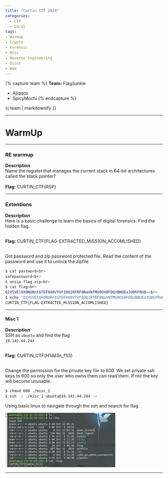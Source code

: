 ```yaml
---
title: "Curtin CTF 2024"
categories:
  - CTf
  - Local
tags:
- Warmup
- Crypto
- Forensic
- Misc
- Reverse Engineering
- Osint
- Web
---
```


{% capture team %}
**Team:** Flag/junkie
* Ajiqqos
* SpicyMochi
{% endcapture %}

<div class="notice">{{ team | markdownify }}</div>

---

# WarmUp

---

### RE warmup
**Description**<br>
Name the register that manages the current stack in 64-bit architectures called the stack pointer?<br><br>
**Flag:**
CURTIN_CTF{RSP}

---

### Extentions
**Description**<br>
Here is a basic challenge to learn the basics of digital forensics. Find the hidden flag.<br><br>

**Flag:**
CURTIN_CTF{FLAG-EXTR4CTED_MiSS1ON_ACC0MLISHED}<br><br>

Got password and zip password protected file. Read the content of the password and use it to unlock the zipfile<br>
```bash
$ cat password<br>
safepassword<br>
$ unzip flag.zip<br>
$ cat flag<br>
Q1VSVElOX0NURntGTEFHX0VYVFI0Q1RFRF0NaVNTMU9OX0FDQzBNUExJU0hFRU0=<br>
$ echo "Q1VSVElOX0NURntGTEFHX0VYVFI0Q1RFRF0NaVNTMU9OX0FDQzBNUExJU0hFRU0=" | base64 -d<br>
CURTIN_CTF{FLAG-EXTR4CTED_MiSS1ON_ACC0MLISHED}
```
---

#### Misc 1
**Description**<br>
SSH as `ubuntu` and find the flag<br>
`18.142.44.244`<br><br>

**Flag:**
CURTIN_CTF{H1dd3n_f1l3}<br><br>

Change the permission for the private key file to 600. We set private ssh keys to 600 so only the user who owns them can read them. If not the key will become unusable.<br>
```bash
$ chmod 600 ./misc_1
$ ssh -i ./misc_1 ubuntu@18.142.44.244 -v
```

Using basic linux to navigate through the ssh and search for flag.<br>

![Misc1](/assets/images/curtin24/misc1.png)

---

